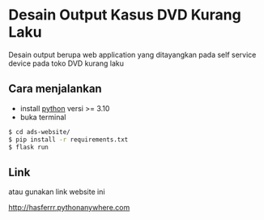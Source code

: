 # Desain Output Kasus DVD Kurang Laku

Desain output berupa web application yang ditayangkan pada self service device pada toko DVD kurang laku

## Cara menjalankan

- install [python](https://www.python.org/) versi >= 3.10
- buka terminal

```bash
$ cd ads-website/
$ pip install -r requirements.txt
$ flask run
```

## Link

atau gunakan link website ini

http://hasferrr.pythonanywhere.com
